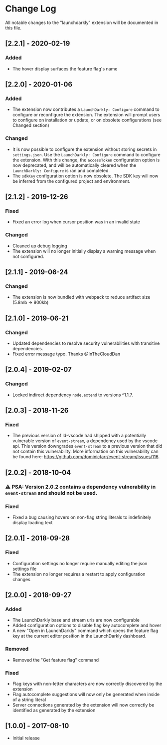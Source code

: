 # Change Log

All notable changes to the "launchdarkly" extension will be documented in this file.

## [2.2.1] - 2020-02-19

### Added

- The hover display surfaces the feature flag's name

## [2.2.0] - 2020-01-06

### Added

- The extension now contributes a `LaunchDarkly: Configure` command to configure or reconfigure the extension. The extension will prompt users to configure on installation or update, or on obsolete configurations (see Changed section)

### Changed

- It is now possible to configure the extension without storing secrets in `settings.json`. Use the `LaunchDarkly: Configure` command to configure the extension. With this change, the `accessToken` configuration option is now deprecated, and will be automatically cleared when the `LaunchDarkly: Configure` is ran and completed.
- The `sdkKey` configuration option is now obsolete. The SDK key will now be inferred from the configured project and environment.

## [2.1.2] - 2019-12-26

### Fixed

- Fixed an error log when cursor position was in an invalid state

### Changed
- Cleaned up debug logging
- The extension will no longer initially display a warning message when not configured.

## [2.1.1] - 2019-06-24

### Changed

- The extension is now bundled with webpack to reduce artifact size (5.8mb -> 800kb)

## [2.1.0] - 2019-06-21

### Changed

- Updated dependencies to resolve security vulnerabilities with transitive dependencies.
- Fixed error message typo. Thanks @InTheCloudDan

## [2.0.4] - 2019-02-07

### Changed

- Locked indirect dependency `node.extend` to versions ^1.1.7.

## [2.0.3] - 2018-11-26

### Fixed

- The previous version of ld-vscode had shipped with a potentially vulnerable version of `event-stream`, a dependency used by the vscode api. This version downgrades `event-stream` to a previous version that did not contain this vulnerability. More information on this vulnerability can be found here: https://github.com/dominictarr/event-stream/issues/116.

## [2.0.2] - 2018-10-04

### ⚠ PSA: Version 2.0.2 contains a dependency vulnerability in `event-stream` and should not be used.

### Fixed

- Fixed a bug causing hovers on non-flag string literals to indefinitely display loading text

## [2.0.1] - 2018-09-28

### Fixed

- Configuration settings no longer require manually editing the json settings file
- The extension no longer requires a restart to apply configuration changes

## [2.0.0] - 2018-09-27

### Added

- The LaunchDarkly base and stream uris are now configurable
- Added configuration options to disable flag key autocomplete and hover
- A new "Open in LaunchDarkly" command which opens the feature flag key at the current editor position in the LaunchDarkly dashboard.

### Removed

- Removed the "Get feature flag" command

### Fixed

- Flag keys with non-letter characters are now correctly discovered by the extension
- Flag autocomplete suggestions will now only be generated when inside of a string literal
- Server connections generated by the extension will now correctly be identified as generated by the extension

## [1.0.0] - 2017-08-10

- Initial release
